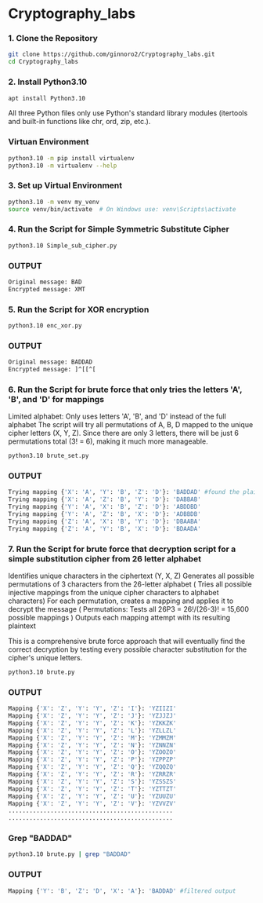 # Cryptography_labs
### 1. Clone the Repository

```bash
git clone https://github.com/ginnoro2/Cryptography_labs.git
cd Cryptography_labs
```
### 2. Install Python3.10
```bash
apt install Python3.10
```
All three Python files only use Python's standard library modules (itertools and built-in functions like chr, ord, zip, etc.).

### Virtuan Environment
```bash
python3.10 -m pip install virtualenv
python3.10 -m virtualenv --help
```

### 3. Set up Virtual Environment
```bash
python3.10 -m venv my_venv
source venv/bin/activate  # On Windows use: venv\Scripts\activate
```

### 4. Run the Script for Simple Symmetric Substitute Cipher
```bash
python3.10 Simple_sub_cipher.py

```
### OUTPUT
```bash
Original message: BAD
Encrypted message: XMT
```

### 5. Run the Script for XOR encryption 
```bash
python3.10 enc_xor.py
```

### OUTPUT
```bash
Original message: BADDAD
Encrypted message: ]^[[^[
```

### 6. Run the Script for brute force that only tries the letters 'A', 'B', and 'D' for mappings
 Limited alphabet: Only uses letters 'A', 'B', and 'D' instead of the full alphabet
The script will try all permutations of A, B, D mapped to the unique cipher letters (X, Y, Z). Since there are only 3 letters, there will be just 6 permutations total (3! = 6), making it much more manageable.
```bash
python3.10 brute_set.py
```

### OUTPUT
```bash 
Trying mapping {'X': 'A', 'Y': 'B', 'Z': 'D'}: 'BADDAD' #found the plaintext 
Trying mapping {'X': 'A', 'Z': 'B', 'Y': 'D'}: 'DABBAB'
Trying mapping {'Y': 'A', 'X': 'B', 'Z': 'D'}: 'ABDDBD'
Trying mapping {'Y': 'A', 'Z': 'B', 'X': 'D'}: 'ADBBDB'
Trying mapping {'Z': 'A', 'X': 'B', 'Y': 'D'}: 'DBAABA'
Trying mapping {'Z': 'A', 'Y': 'B', 'X': 'D'}: 'BDAADA'
```

### 7. Run the Script for brute force that decryption script for a simple substitution cipher from 26 letter alphabet

Identifies unique characters in the ciphertext (Y, X, Z)
Generates all possible permutations of 3 characters from the 26-letter alphabet ( Tries all possible injective mappings from the unique cipher characters to alphabet characters)
For each permutation, creates a mapping and applies it to decrypt the message ( Permutations: Tests all 26P3 = 26!/(26-3)! = 15,600 possible mappings )
Outputs each mapping attempt with its resulting plaintext

This is a comprehensive brute force approach that will eventually find the correct decryption by testing every possible character substitution for the cipher's unique letters.

```bash
python3.10 brute.py
```

### OUTPUT
```bash
Mapping {'X': 'Z', 'Y': 'Y', 'Z': 'I'}: 'YZIIZI'
Mapping {'X': 'Z', 'Y': 'Y', 'Z': 'J'}: 'YZJJZJ'
Mapping {'X': 'Z', 'Y': 'Y', 'Z': 'K'}: 'YZKKZK'
Mapping {'X': 'Z', 'Y': 'Y', 'Z': 'L'}: 'YZLLZL'
Mapping {'X': 'Z', 'Y': 'Y', 'Z': 'M'}: 'YZMMZM'
Mapping {'X': 'Z', 'Y': 'Y', 'Z': 'N'}: 'YZNNZN'
Mapping {'X': 'Z', 'Y': 'Y', 'Z': 'O'}: 'YZOOZO'
Mapping {'X': 'Z', 'Y': 'Y', 'Z': 'P'}: 'YZPPZP'
Mapping {'X': 'Z', 'Y': 'Y', 'Z': 'Q'}: 'YZQQZQ'
Mapping {'X': 'Z', 'Y': 'Y', 'Z': 'R'}: 'YZRRZR'
Mapping {'X': 'Z', 'Y': 'Y', 'Z': 'S'}: 'YZSSZS'
Mapping {'X': 'Z', 'Y': 'Y', 'Z': 'T'}: 'YZTTZT'
Mapping {'X': 'Z', 'Y': 'Y', 'Z': 'U'}: 'YZUUZU'
Mapping {'X': 'Z', 'Y': 'Y', 'Z': 'V'}: 'YZVVZV'
...............................................
...............................................
```

### Grep "BADDAD" 
```bash
python3.10 brute.py | grep "BADDAD"
```
### OUTPUT
```bash
Mapping {'Y': 'B', 'Z': 'D', 'X': 'A'}: 'BADDAD' #filtered output
```


